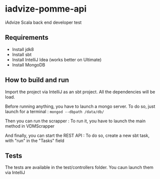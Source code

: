 # iadvize-pomme-api
iAdvize Scala back end developer test

## Requirements
- Install jdk8
- Install sbt
- Install IntelliJ Idea (works better on Ultimate)
- Install MongoDB

## How to build and run
Import the project via IntelliJ as an sbt project. All the dependencies will be load.

Before running anything, you have to launch a mongo server. 
To do so, just launch for a terminal :
`mongod --dbpath /data/db/`

Then you can run the scrapper :
To run it, you have to launch the main method in VDMScrapper

And finally, you can start the REST API :
To do so, create a new sbt task, with "run" in the "Tasks" field

## Tests
The tests are available in the test/controllers folder.
You caun launch them via IntelliJ

